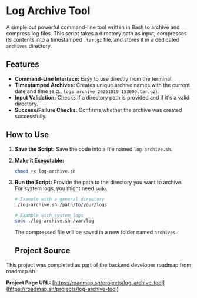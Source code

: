 # Log Archive Tool

A simple but powerful command-line tool written in Bash to archive and compress log files. This script takes a directory path as input, compresses its contents into a timestamped `.tar.gz` file, and stores it in a dedicated `archives` directory.

## Features

-   **Command-Line Interface:** Easy to use directly from the terminal.
-   **Timestamped Archives:** Creates unique archive names with the current date and time (e.g., `logs_archive_20251019_153000.tar.gz`).
-   **Input Validation:** Checks if a directory path is provided and if it's a valid directory.
-   **Success/Failure Checks:** Confirms whether the archive was created successfully.

## How to Use

1.  **Save the Script:**
    Save the code into a file named `log-archive.sh`.

2.  **Make it Executable:**
    ```sh
    chmod +x log-archive.sh
    ```

3.  **Run the Script:**
    Provide the path to the directory you want to archive. For system logs, you might need `sudo`.
    ```sh
    # Example with a general directory
    ./log-archive.sh /path/to/your/logs

    # Example with system logs
    sudo ./log-archive.sh /var/log
    ```
    The compressed file will be saved in a new folder named `archives`.

    ## Project Source

This project was completed as part of the backend developer roadmap from roadmap.sh.

**Project Page URL:** [https://roadmap.sh/projects/log-archive-tool](https://roadmap.sh/projects/log-archive-tool)
